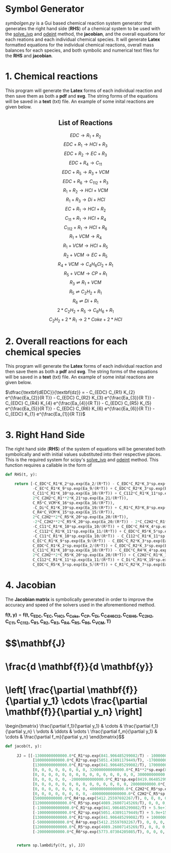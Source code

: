 # Symbol Generator

*symbolgen.py* is a Gui based chemical reaction system generator that generates the right hand side (**RHS**) of a chemical system to be used with the [solve_ivp](https://docs.scipy.org/doc/scipy/reference/generated/scipy.integrate.solve_ivp.html) and [odeint](https://docs.scipy.org/doc/scipy/reference/generated/scipy.integrate.odeint.html#scipy.integrate.odeint)  method, the **jacobian**, and the overall equations for each reations and each individual chemical species. It will generate **Latex** formatted equations for the individual chemical reactions, overall mass balances for each species, and both symbolic and numerical text files for the **RHS** and **jacobian**.


# 1. Chemical reactions

This program will generate the **Latex** forms of each individual reaction and then save them as both a **pdf** and **svg**. The string forms of the equations will be saved in a **text** (txt) file. An example of some inital reactions are given below.

## <center> <b>List of Reactions</b>
    
$$EDC \longrightarrow R_{1} + R_{2}$$
$$EDC + R_{1} \longrightarrow HCl + R_{3}$$
$$EDC + R_{2} \longrightarrow EC + R_{3}$$
$$EDC + R_{4} \longrightarrow C_{11}$$
$$EDC + R_{5} \longrightarrow R_{3} + VCM$$
$$EDC + R_{6} \longrightarrow C_{112} + R_{3}$$
$$R_{1} + R_{2} \longrightarrow HCl + VCM$$
$$R_{1} + R_{3} \longrightarrow Di + HCl$$
$$EC + R_{1} \longrightarrow HCl + R_{2}$$
$$C_{11} + R_{1} \longrightarrow HCl + R_{4}$$
$$C_{112} + R_{1} \longrightarrow HCl + R_{6}$$
$$R_{1} + VCM \longrightarrow R_{4}$$
$$R_{1} + VCM \longrightarrow HCl + R_{5}$$
$$R_{2} + VCM \longrightarrow EC + R_{5}$$
$$R_{4} + VCM \longrightarrow C_{4}H_{6}Cl_{2} + R_{1}$$
$$R_{5} + VCM \longrightarrow CP + R_{1}$$
$$R_{3} \rightleftharpoons R_{1} + VCM$$
$$R_{5} \rightleftharpoons C_{2}H_{2} + R_{1}$$
$$R_{6} \rightleftharpoons Di + R_{1}$$
$$2*C_{2}H_{2} + R_{5} \longrightarrow C_{6}H_{6} + R_{1}$$
$$C_{2}H_{2} + 2*R_{1} \longrightarrow 2*Coke + 2*HCl$$

# 2. Overall reactions for each chemical species

This program will generate the **Latex** forms of each individual reaction and then save them as both a **pdf** and **svg**. The string forms of the equations will be saved in a **text** (txt) file. An example of some inital reactions are given below.



<left> $\dfrac{\textbf{dEDC}}{\textbf{dz}} = - C_{EDC} C_{R1} K_{2} e^{\frac{Ea_{2}}{R T}} - C_{EDC} C_{R2} K_{3} e^{\frac{Ea_{3}}{R T}} - C_{EDC} C_{R4} K_{4} e^{\frac{Ea_{4}}{R T}} - C_{EDC} C_{R5} K_{5} e^{\frac{Ea_{5}}{R T}} - C_{EDC} C_{R6} K_{6} e^{\frac{Ea_{6}}{R T}} - C_{EDC} K_{1} e^{\frac{Ea_{1}}{R T}}$






# 3. Right Hand Side 


The right hand side (**RHS**) of the system of equations will be generated both symbolically and with initial values substituted into their respective places. This is the required system for scipy's [solve_ivp](https://docs.scipy.org/doc/scipy/reference/generated/scipy.integrate.solve_ivp.html) and [odeint](https://docs.scipy.org/doc/scipy/reference/generated/scipy.integrate.odeint.html#scipy.integrate.odeint) method. This function requires a callable in the form of 

```python
def RHS(t, y):

    return [-C_EDC*C_R1*K_2*sp.exp(Ea_2/(R*T)) - C_EDC*C_R2*K_3*sp.exp(Ea_3/(R*T)) - C_EDC*C_R4*K_4*sp.exp(Ea_4/(R*T)) - C_EDC*C_R5*K_5*sp.exp(Ea_5/(R*T)) - C_EDC*C_R6*K_6*sp.exp(Ea_6/(R*T)) - C_EDC*K_1*sp.exp(Ea_1/(R*T)),
            -C_EC*C_R1*K_9*sp.exp(Ea_9/(R*T)) + C_EDC*C_R2*K_3*sp.exp(Ea_3/(R*T)) + C_R2*C_VCM*K_14*sp.exp(Ea_14/(R*T)),
            C_C11*C_R1*K_10*sp.exp(Ea_10/(R*T)) + C_C112*C_R1*K_11*sp.exp(Ea_11/(R*T)) + 2*C_C2H2*C_R1**2*K_21*sp.exp(Ea_21/(R*T)) + C_EC*C_R1*K_9*sp.exp(Ea_9/(R*T)) + C_EDC*C_R1*K_2*sp.exp(Ea_2/(R*T)) + C_R1*C_R2*K_7*sp.exp(Ea_7/(R*T)) + C_R1*C_R3*K_8*sp.exp(Ea_8/(R*T)) + C_R1*C_VCM*K_13*sp.exp(Ea_13/(R*T)),
            2*C_C2H2*C_R1**2*K_21*sp.exp(Ea_21/(R*T)),
            C_R5*C_VCM*K_16*sp.exp(Ea_16/(R*T)),
            -C_Di*C_R1*K_19*sp.exp(Ea_19/(R*T)) + C_R1*C_R3*K_8*sp.exp(Ea_8/(R*T)) + C_R6*K_19*sp.exp(Ea_19/(R*T)),
            C_R4*C_VCM*K_15*sp.exp(Ea_15/(R*T)),
            2*C_C2H2**2*C_R5*K_20*sp.exp(Ea_20/(R*T)),
            -2*C_C2H2**2*C_R5*K_20*sp.exp(Ea_20/(R*T)) - 2*C_C2H2*C_R1**2*K_21*sp.exp(Ea_21/(R*T)) - C_C2H2*C_R1*K_18*sp.exp(Ea_18/(R*T)) - C_R5*K_18*sp.exp(Ea_18/(R*T)),
            -C_C11*C_R1*K_10*sp.exp(Ea_10/(R*T)) + C_EDC*C_R4*K_4*sp.exp(Ea_4/(R*T)),
            -C_C112*C_R1*K_11*sp.exp(Ea_11/(R*T)) + C_EDC*C_R5*K_5*sp.exp(Ea_5/(R*T)),
            -C_C11*C_R1*K_10*sp.exp(Ea_10/(R*T)) - C_C112*C_R1*K_11*sp.exp(Ea_11/(R*T)) + 2*C_C2H2**2*C_R5*K_20*sp.exp(Ea_20/(R*T)) - 2*C_C2H2*C_R1**2*K_21*sp.exp(Ea_21/(R*T)) - C_C2H2*C_R1*K_18*sp.exp(Ea_18/(R*T)) - C_Di*C_R1*K_19*sp.exp(Ea_19/(R*T)) - C_EC*C_R1*K_9*sp.exp(Ea_9/(R*T)) - C_EDC*C_R1*K_2*sp.exp(Ea_2/(R*T)) + C_EDC*K_1*sp.exp(Ea_1/(R*T)) - C_R1*C_R2*K_7*sp.exp(Ea_7/(R*T)) - C_R1*C_R3*K_8*sp.exp(Ea_8/(R*T)) - C_R1*C_VCM*K_12*sp.exp(Ea_12/(R*T)) - C_R1*C_VCM*K_13*sp.exp(Ea_13/(R*T)) - C_R1*C_VCM*K_17*sp.exp(Ea_17/(R*T)) + C_R3*K_17*sp.exp(Ea_17/(R*T)) + C_R4*C_VCM*K_15*sp.exp(Ea_15/(R*T)) + C_R5*C_VCM*K_16*sp.exp(Ea_16/(R*T)) + C_R5*K_18*sp.exp(Ea_18/(R*T)) + C_R6*K_19*sp.exp(Ea_19/(R*T)),
            C_EC*C_R1*K_9*sp.exp(Ea_9/(R*T)) - C_EDC*C_R2*K_3*sp.exp(Ea_3/(R*T)) + C_EDC*K_1*sp.exp(Ea_1/(R*T)) - C_R1*C_R2*K_7*sp.exp(Ea_7/(R*T)) - C_R2*C_VCM*K_14*sp.exp(Ea_14/(R*T)),
            C_EDC*C_R1*K_2*sp.exp(Ea_2/(R*T)) + C_EDC*C_R2*K_3*sp.exp(Ea_3/(R*T)) + C_EDC*C_R4*K_4*sp.exp(Ea_4/(R*T)) + C_EDC*C_R5*K_5*sp.exp(Ea_5/(R*T)) + C_EDC*C_R6*K_6*sp.exp(Ea_6/(R*T)) - C_R1*C_R3*K_8*sp.exp(Ea_8/(R*T)) + C_R1*C_VCM*K_17*sp.exp(Ea_17/(R*T)) - C_R3*K_17*sp.exp(Ea_17/(R*T)),
            C_C11*C_R1*K_10*sp.exp(Ea_10/(R*T)) - C_EDC*C_R4*K_4*sp.exp(Ea_4/(R*T)) + C_R1*C_VCM*K_12*sp.exp(Ea_12/(R*T)) - C_R4*C_VCM*K_15*sp.exp(Ea_15/(R*T)),
            2*C_C2H2**2*C_R5*K_20*sp.exp(Ea_20/(R*T)) + C_C2H2*C_R1*K_18*sp.exp(Ea_18/(R*T)) + C_EDC*C_R5*K_5*sp.exp(Ea_5/(R*T)) - C_R1*C_VCM*K_13*sp.exp(Ea_13/(R*T)) - C_R2*C_VCM*K_14*sp.exp(Ea_14/(R*T)) + C_R5*C_VCM*K_16*sp.exp(Ea_16/(R*T)) - C_R5*K_18*sp.exp(Ea_18/(R*T)),
            C_C112*C_R1*K_11*sp.exp(Ea_11/(R*T)) + C_Di*C_R1*K_19*sp.exp(Ea_19/(R*T)) - C_EDC*C_R6*K_6*sp.exp(Ea_6/(R*T)) - C_R6*K_19*sp.exp(Ea_19/(R*T)),
            C_EDC*C_R5*K_5*sp.exp(Ea_5/(R*T)) + C_R1*C_R2*K_7*sp.exp(Ea_7/(R*T)) - C_R1*C_VCM*K_12*sp.exp(Ea_12/(R*T)) - C_R1*C_VCM*K_13*sp.exp(Ea_13/(R*T)) - C_R1*C_VCM*K_17*sp.exp(Ea_17/(R*T)) - C_R2*C_VCM*K_14*sp.exp(Ea_14/(R*T)) + C_R3*K_17*sp.exp(Ea_17/(R*T)) - C_R4*C_VCM*K_15*sp.exp(Ea_15/(R*T)) - C_R5*C_VCM*K_16*sp.exp(Ea_16/(R*T))]
```


# 4. Jacobian 

The **Jacobian matrix** is symbolically generated in order to improve the accuracy and speed of the solvers used in the aforementioned method.



$\mathbf{f(t, y)} =\mathbf{f(t, C_{EDC}, C_{EC}, C_{HCl}, C_{Coke}, C_{CP}, C_{Di}, C_{C4H6Cl2}, C_{C6H6}, C_{C2H2}, C_{C11}, C_{C112}, C_{R1}, C_{R2}, C_{R3}, C_{R4}, C_{R5}, C_{R6}, C_{VCM}, T)}$






$$\mathbf{J}
=
\frac{d \mathbf{f}}{d \mathbf{y}}
=
\left[ \frac{\partial \mathbf{f}}{\partial y_1}
\cdots \frac{\partial \mathbf{f}}{\partial y_n} \right] 
=
\begin{bmatrix}
\frac{\partial f_1}{\partial y_1} & \cdots &
\frac{\partial f_1}{\partial y_n} \\
\vdots & \ddots & \vdots \\
\frac{\partial f_m}{\partial y_1} & \cdots & 
\frac{\partial f_m}{\partial y_n}
\end{bmatrix}$$


```python
def jacob(t, y):
    
     JJ = [[-13000000000000.0*C_R1*sp.exp(841.906485299082/T) - 1000000000000.0*C_R2*sp.exp(5051.43891179449/T) - 500000000000.0*C_R4*sp.exp(5412.25597692267/T) - 12000000000000.0*C_R5*sp.exp(4089.26007145269/T) - 200000000000.0*C_R6*sp.exp(5773.07304205085/T) - 5.9e+15*sp.exp(41133.1454246123/T), 0, 0, 0, 0, 0, 0, 0, 0, 0, 0, -13000000000000.0*C_EDC*sp.exp(841.906485299082/T), -1000000000000.0*C_EDC*sp.exp(5051.43891179449/T), 0, -500000000000.0*C_EDC*sp.exp(5412.25597692267/T), -12000000000000.0*C_EDC*sp.exp(4089.26007145269/T), -200000000000.0*C_EDC*sp.exp(5773.07304205085/T), 0],
            [1000000000000.0*C_R2*sp.exp(5051.43891179449/T), -17000000000000.0*C_R1*sp.exp(481.089420170904/T), 0, 0, 0, 0, 0, 0, 0, 0, 0, -17000000000000.0*C_EC*sp.exp(481.089420170904/T), 1000000000000.0*C_EDC*sp.exp(5051.43891179449/T) + 500000000000.0*C_VCM*sp.exp(3728.44300632451/T), 0, 0, 0, 0, 500000000000.0*C_R2*sp.exp(3728.44300632451/T)],
            [13000000000000.0*C_R1*sp.exp(841.906485299082/T), 17000000000000.0*C_R1*sp.exp(481.089420170904/T), 0, 0, 0, 0, 0, 0, 320000000000000.0*C_R1**2*sp.exp(8419.06485299082/T), 12000000000000.0*C_R1*sp.exp(721.634130256356/T), 17000000000000.0*C_R1*sp.exp(1804.08532564089/T), 12000000000000.0*C_C11*sp.exp(721.634130256356/T) + 17000000000000.0*C_C112*sp.exp(1804.08532564089/T) + 640000000000000.0*C_C2H2*C_R1*sp.exp(8419.06485299082/T) + 17000000000000.0*C_EC*sp.exp(481.089420170904/T) + 13000000000000.0*C_EDC*sp.exp(841.906485299082/T) + 10000000000000.0*C_R2*sp.exp(1563.54061555544/T) + 10000000000000.0*C_R3*sp.exp(1443.26826051271/T) + 120000000000000.0*C_VCM*sp.exp(6735.25188239266/T), 10000000000000.0*C_R1*sp.exp(1563.54061555544/T), 10000000000000.0*C_R1*sp.exp(1443.26826051271/T), 0, 0, 0, 120000000000000.0*C_R1*sp.exp(6735.25188239266/T)],
            [0, 0, 0, 0, 0, 0, 0, 0, 320000000000000.0*C_R1**2*sp.exp(8419.06485299082/T), 0, 0, 640000000000000.0*C_C2H2*C_R1*sp.exp(8419.06485299082/T), 0, 0, 0, 0, 0, 0],
            [0, 0, 0, 0, 0, 0, 0, 0, 0, 0, 0, 0, 0, 0, 0, 300000000000.0*C_VCM*sp.exp(7336.61365760629/T), 0, 300000000000.0*C_R5*sp.exp(7336.61365760629/T)],
            [0, 0, 0, 0, 0, -20000000000000.0*C_R1*sp.exp(8419.06485299082/T), 0, 0, 0, 0, 0, -20000000000000.0*C_Di*sp.exp(8419.06485299082/T) + 10000000000000.0*C_R3*sp.exp(1443.26826051271/T), 0, 10000000000000.0*C_R1*sp.exp(1443.26826051271/T), 0, 0, 20000000000000.0*sp.exp(8419.06485299082/T), 0],
            [0, 0, 0, 0, 0, 0, 0, 0, 0, 0, 0, 0, 0, 0, 20000000000.0*C_VCM*sp.exp(3608.17065128178/T), 0, 0, 20000000000.0*C_R4*sp.exp(3608.17065128178/T)],
            [0, 0, 0, 0, 0, 0, 0, 0, 400000000000000.0*C_C2H2*C_R5*sp.exp(2405.44710085452/T), 0, 0, 0, 0, 0, 0, 200000000000000.0*C_C2H2**2*sp.exp(2405.44710085452/T), 0, 0],
            [0, 0, 0, 0, 0, 0, 0, 0, -400000000000000.0*C_C2H2*C_R5*sp.exp(2405.44710085452/T) - 320000000000000.0*C_R1**2*sp.exp(8419.06485299082/T) - 500000000000000.0*C_R1*sp.exp(10824.5119538453/T), 0, 0, -640000000000000.0*C_C2H2*C_R1*sp.exp(8419.06485299082/T) - 500000000000000.0*C_C2H2*sp.exp(10824.5119538453/T), 0, 0, 0, -200000000000000.0*C_C2H2**2*sp.exp(2405.44710085452/T) - 500000000000000.0*sp.exp(10824.5119538453/T), 0, 0],
            [500000000000.0*C_R4*sp.exp(5412.25597692267/T), 0, 0, 0, 0, 0, 0, 0, 0, -12000000000000.0*C_R1*sp.exp(721.634130256356/T), 0, -12000000000000.0*C_C11*sp.exp(721.634130256356/T), 0, 0, 500000000000.0*C_EDC*sp.exp(5412.25597692267/T), 0, 0, 0],
            [12000000000000.0*C_R5*sp.exp(4089.26007145269/T), 0, 0, 0, 0, 0, 0, 0, 0, 0, -17000000000000.0*C_R1*sp.exp(1804.08532564089/T), -17000000000000.0*C_C112*sp.exp(1804.08532564089/T), 0, 0, 0, 12000000000000.0*C_EDC*sp.exp(4089.26007145269/T), 0, 0],
            [-13000000000000.0*C_R1*sp.exp(841.906485299082/T) + 5.9e+15*sp.exp(41133.1454246123/T), -17000000000000.0*C_R1*sp.exp(481.089420170904/T), 0, 0, 0, -20000000000000.0*C_R1*sp.exp(8419.06485299082/T), 0, 0, 400000000000000.0*C_C2H2*C_R5*sp.exp(2405.44710085452/T) - 320000000000000.0*C_R1**2*sp.exp(8419.06485299082/T) - 500000000000000.0*C_R1*sp.exp(10824.5119538453/T), -12000000000000.0*C_R1*sp.exp(721.634130256356/T), -17000000000000.0*C_R1*sp.exp(1804.08532564089/T), -12000000000000.0*C_C11*sp.exp(721.634130256356/T) - 17000000000000.0*C_C112*sp.exp(1804.08532564089/T) - 640000000000000.0*C_C2H2*C_R1*sp.exp(8419.06485299082/T) - 500000000000000.0*C_C2H2*sp.exp(10824.5119538453/T) - 20000000000000.0*C_Di*sp.exp(8419.06485299082/T) - 17000000000000.0*C_EC*sp.exp(481.089420170904/T) - 13000000000000.0*C_EDC*sp.exp(841.906485299082/T) - 10000000000000.0*C_R2*sp.exp(1563.54061555544/T) - 10000000000000.0*C_R3*sp.exp(1443.26826051271/T) - 120000000000000.0*C_VCM*sp.exp(6735.25188239266/T) - 210000000000000.0*C_VCM*sp.exp(10102.877823589/T) - 91000000000.0*C_VCM, -10000000000000.0*C_R1*sp.exp(1563.54061555544/T), -10000000000000.0*C_R1*sp.exp(1443.26826051271/T) + 210000000000000.0*sp.exp(10102.877823589/T), 20000000000.0*C_VCM*sp.exp(3608.17065128178/T), 200000000000000.0*C_C2H2**2*sp.exp(2405.44710085452/T) + 300000000000.0*C_VCM*sp.exp(7336.61365760629/T) + 500000000000000.0*sp.exp(10824.5119538453/T), 20000000000000.0*sp.exp(8419.06485299082/T), -120000000000000.0*C_R1*sp.exp(6735.25188239266/T) - 210000000000000.0*C_R1*sp.exp(10102.877823589/T) - 91000000000.0*C_R1 + 20000000000.0*C_R4*sp.exp(3608.17065128178/T) + 300000000000.0*C_R5*sp.exp(7336.61365760629/T)],
            [-1000000000000.0*C_R2*sp.exp(5051.43891179449/T) + 5.9e+15*sp.exp(41133.1454246123/T), 17000000000000.0*C_R1*sp.exp(481.089420170904/T), 0, 0, 0, 0, 0, 0, 0, 0, 0, 17000000000000.0*C_EC*sp.exp(481.089420170904/T) - 10000000000000.0*C_R2*sp.exp(1563.54061555544/T), -1000000000000.0*C_EDC*sp.exp(5051.43891179449/T) - 10000000000000.0*C_R1*sp.exp(1563.54061555544/T) - 500000000000.0*C_VCM*sp.exp(3728.44300632451/T), 0, 0, 0, 0, -500000000000.0*C_R2*sp.exp(3728.44300632451/T)],
            [13000000000000.0*C_R1*sp.exp(841.906485299082/T) + 1000000000000.0*C_R2*sp.exp(5051.43891179449/T) + 500000000000.0*C_R4*sp.exp(5412.25597692267/T) + 12000000000000.0*C_R5*sp.exp(4089.26007145269/T) + 200000000000.0*C_R6*sp.exp(5773.07304205085/T), 0, 0, 0, 0, 0, 0, 0, 0, 0, 0, 13000000000000.0*C_EDC*sp.exp(841.906485299082/T) - 10000000000000.0*C_R3*sp.exp(1443.26826051271/T) + 210000000000000.0*C_VCM*sp.exp(10102.877823589/T), 1000000000000.0*C_EDC*sp.exp(5051.43891179449/T), -10000000000000.0*C_R1*sp.exp(1443.26826051271/T) - 210000000000000.0*sp.exp(10102.877823589/T), 500000000000.0*C_EDC*sp.exp(5412.25597692267/T), 12000000000000.0*C_EDC*sp.exp(4089.26007145269/T), 200000000000.0*C_EDC*sp.exp(5773.07304205085/T), 210000000000000.0*C_R1*sp.exp(10102.877823589/T)],
            [-500000000000.0*C_R4*sp.exp(5412.25597692267/T), 0, 0, 0, 0, 0, 0, 0, 0, 12000000000000.0*C_R1*sp.exp(721.634130256356/T), 0, 12000000000000.0*C_C11*sp.exp(721.634130256356/T) + 91000000000.0*C_VCM, 0, 0, -500000000000.0*C_EDC*sp.exp(5412.25597692267/T) - 20000000000.0*C_VCM*sp.exp(3608.17065128178/T), 0, 0, 91000000000.0*C_R1 - 20000000000.0*C_R4*sp.exp(3608.17065128178/T)],
            [12000000000000.0*C_R5*sp.exp(4089.26007145269/T), 0, 0, 0, 0, 0, 0, 0, 400000000000000.0*C_C2H2*C_R5*sp.exp(2405.44710085452/T) + 500000000000000.0*C_R1*sp.exp(10824.5119538453/T), 0, 0, 500000000000000.0*C_C2H2*sp.exp(10824.5119538453/T) - 120000000000000.0*C_VCM*sp.exp(6735.25188239266/T), -500000000000.0*C_VCM*sp.exp(3728.44300632451/T), 0, 0, 200000000000000.0*C_C2H2**2*sp.exp(2405.44710085452/T) + 12000000000000.0*C_EDC*sp.exp(4089.26007145269/T) + 300000000000.0*C_VCM*sp.exp(7336.61365760629/T) - 500000000000000.0*sp.exp(10824.5119538453/T), 0, -120000000000000.0*C_R1*sp.exp(6735.25188239266/T) - 500000000000.0*C_R2*sp.exp(3728.44300632451/T) + 300000000000.0*C_R5*sp.exp(7336.61365760629/T)],
            [-200000000000.0*C_R6*sp.exp(5773.07304205085/T), 0, 0, 0, 0, 20000000000000.0*C_R1*sp.exp(8419.06485299082/T), 0, 0, 0, 0, 17000000000000.0*C_R1*sp.exp(1804.08532564089/T), 17000000000000.0*C_C112*sp.exp(1804.08532564089/T) + 20000000000000.0*C_Di*sp.exp(8419.06485299082/T), 0, 0, 0, 0, -200000000000.0*C_EDC*sp.exp(5773.07304205085/T) - 20000000000000.0*sp.exp(8419.06485299082/T), 0][12000000000000.0*C_R5*sp.exp(4089.26007145269/T), 0, 0, 0, 0, 0, 0, 0, 0, 0, 0, 10000000000000.0*C_R2*sp.exp(1563.54061555544/T) - 120000000000000.0*C_VCM*sp.exp(6735.25188239266/T) - 210000000000000.0*C_VCM*sp.exp(10102.877823589/T) - 91000000000.0*C_VCM, 10000000000000.0*C_R1*sp.exp(1563.54061555544/T) - 500000000000.0*C_VCM*sp.exp(3728.44300632451/T), 210000000000000.0*sp.exp(10102.877823589/T), -20000000000.0*C_VCM*sp.exp(3608.17065128178/T), 12000000000000.0*C_EDC*sp.exp(4089.26007145269/T) - 300000000000.0*C_VCM*sp.exp(7336.61365760629/T), 0, -120000000000000.0*C_R1*sp.exp(6735.25188239266/T) - 210000000000000.0*C_R1*sp.exp(10102.877823589/T) - 91000000000.0*C_R1 - 500000000000.0*C_R2*sp.exp(3728.44300632451/T) - 20000000000.0*C_R4*sp.exp(3608.17065128178/T) - 300000000000.0*C_R5*sp.exp(7336.61365760629/T)]]


     return sp.lambdify((t, y), JJ)
```


```python

```
